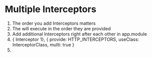 # Multiple Interceptors
01. The order you add Interceptors matters
02. The will execute in the order they are provided
03. Add additional Interceptors right after each other in app.module
04. { Interceptor 1}, { provide: HTTP_INTERCEPTORS, useClass: InterceptorClass, multi: true }
05. 